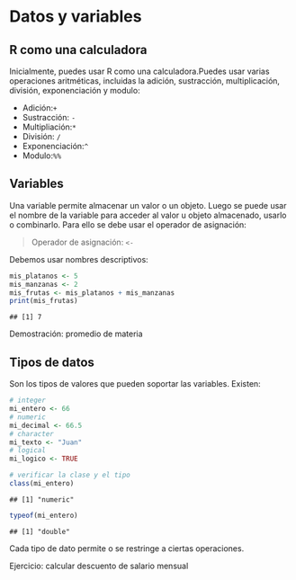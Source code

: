 Datos y variables
================

## R como una calculadora

Inicialmente, puedes usar R como una calculadora.Puedes usar varias
operaciones aritméticas, incluidas la adición, sustracción,
multiplicación, división, exponenciación y modulo:

-   Adición:`+`
-   Sustracción: `-`
-   Multipliación:`*`
-   División: `/`
-   Exponenciación:`^`
-   Modulo:`%%`

## Variables

Una variable permite almacenar un valor o un objeto. Luego se puede usar
el nombre de la variable para acceder al valor u objeto almacenado,
usarlo o combinarlo. Para ello se debe usar el operador de asignación:

> Operador de asignación: `<-`

Debemos usar nombres descriptivos:

``` r
mis_platanos <- 5
mis_manzanas <- 2
mis_frutas <- mis_platanos + mis_manzanas
print(mis_frutas)
```

    ## [1] 7

Demostración: promedio de materia

## Tipos de datos

Son los tipos de valores que pueden soportar las variables. Existen:

``` r
# integer
mi_entero <- 66
# numeric
mi_decimal <- 66.5
# character
mi_texto <- "Juan"
# logical
mi_logico <- TRUE

# verificar la clase y el tipo
class(mi_entero)
```

    ## [1] "numeric"

``` r
typeof(mi_entero)
```

    ## [1] "double"

Cada tipo de dato permite o se restringe a ciertas operaciones.

Ejercicio: calcular descuento de salario mensual
